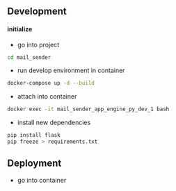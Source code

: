 ## Development

#### initialize

- go into project

```bash
cd mail_sender
```

- run develop environment in container

```bash
docker-compose up -d --build
```

- attach into container

```bash
docker exec -it mail_sender_app_engine_py_dev_1 bash
```

- install new dependencies

```bash
pip install flask
pip freeze > requirements.txt
```

## Deployment

- go into container

